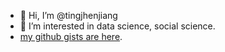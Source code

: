 - 👋 Hi, I’m @tingjhenjiang
- 👀 I’m interested in data science, social science.
- [my github gists are here](https://gist.github.com/tingjhenjiang).

<!---
tingjhenjiang/tingjhenjiang is a ✨ special ✨ repository because its `README.md` (this file) appears on your GitHub profile.
You can click the Preview link to take a look at your changes.
--->
